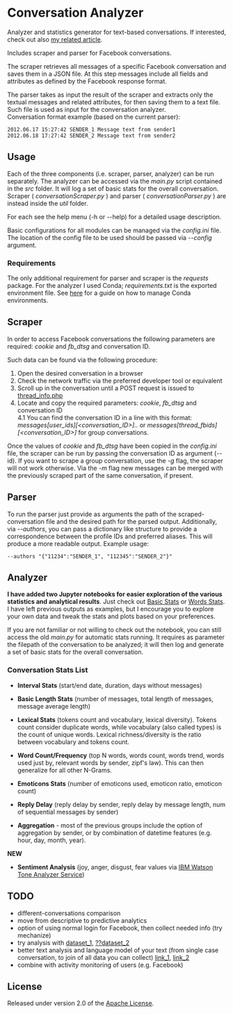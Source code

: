 # Conversation Analyzer
Analyzer and statistics generator for text-based conversations. If interested, check out also [my related article].

Includes scraper and parser for Facebook conversations. 

The scraper retrieves all messages of a specific Facebook conversation and saves them in a JSON file. At this step messages include all fields and attributes as defined by the Facebook response format.

The parser takes as input the result of the scraper and extracts only the textual messages and related attributes, for then saving them to a text file. Such file is used as input for the conversation analyzer.  
Conversation format example (based on the current parser):

    2012.06.17 15:27:42 SENDER_1 Message text from sender1
    2012.06.18 17:27:42 SENDER_2 Message text from sender2

## Usage
Each of the three components (i.e. scraper, parser, analyzer) can be run separately. 
The analyzer can be accessed via the *main.py* script contained in the *src* folder. It will log a set of basic stats for the overall conversation.
Scraper ( *conversationScraper.py* ) and parser ( *conversationParser.py* ) are instead inside the *util* folder. 

For each see the help menu (-h or --help) for a detailed usage description.

Basic configurations for all modules can be managed via the *config.ini* file. The location of the config file to be used should be passed via *--config* argument.   

### Requirements
The only additional requirement for parser and scraper is the *requests* package. For the analyzer I used Conda; *requirements.txt* is the exported environment file. See [here](http://conda.pydata.org/docs/using/envs.html#share-an-environment) for a guide on how to manage Conda environments.

## Scraper
In order to access Facebook conversations the following parameters are required: *cookie* and *fb_dtsg* and conversation ID.

Such data can be found via the following procedure:

1. Open the desired conversation in a browser
2. Check the network traffic via the preferred developer tool or equivalent
3. Scroll up in the conversation until a POST request is issued to [thread\_info.php](https://www.facebook.com/ajax/mercury/thread_info.php)
4. Locate and copy the required parameters: *cookie*, *fb_dtsg* and conversation ID  
4.1 You can find the conversation ID in a line with this format: *messages\[user_ids\]\[\<conversation_ID\>\]..* or *messages\[thread_fbids\]\[\<conversation_ID\>\]* for group conversations.

Once the values of *cookie* and *fb_dtsg* have been copied in the *config.ini* file, the scraper can be run by passing the conversation ID as argument (--id). 
If you want to scrape a group conversation, use the *-g* flag, the scraper will not work otherwise.
Via the *-m* flag new messages can be merged with the previously scraped part of the same conversation, if present.

## Parser
To run the parser just provide as arguments the path of the scraped-conversation file and the desired path for the parsed output.
Additionally, via *--authors*, you can pass a dictionary like structure to provide a correspondence between the profile IDs and preferred aliases. This will produce a more readable output. Example usage:

    --authors "{"11234":"SENDER_1", "112345":"SENDER_2"}"

## Analyzer
**I have added two Jupyter notebooks for easier exploration of the various statistics and analytical results**. Just check out [Basic Stats](Conversation%20Analyzer%20-%20Basic%20Stats) or [Words Stats](Conversation%20Analyzer%20-%20Words%20Stats). I have left previous outputs as examples, but I encourage you to explore your own data and tweak the stats and plots based on your preferences.

If you are not familiar or not willing to check out the notebook, you can still access the old *main.py* for automatic stats running. It requires as parameter the filepath of the conversation to be analyzed; it will then log and generate a set of basic stats for the overall conversation.

### Conversation Stats List

* **Interval Stats** (start/end date, duration, days without messages)

* **Basic Length Stats** (number of messages, total length of messages, message average length)  

* **Lexical Stats** (tokens count and vocabulary, lexical diversity). Tokens count consider duplicate words, while vocabulary (also called types) is the count of unique words. Lexical richness/diversity is the ratio between vocabulary and tokens count. 

* **Word Count/Frequency** (top N words, words count, words trend, words used just by, relevant words by sender, zipf's law). This can then generalize for all other N-Grams.  

* **Emoticons Stats** (number of emoticons used, emoticon ratio, emoticon count)  

* **Reply Delay** (reply delay by sender, reply delay by message length, num of sequential messages by sender)  

* **Aggregation** - most of the previous groups include the option of aggregation by sender, or by combination of datetime features (e.g. hour, day, month, year).

**NEW**  

* **Sentiment Analysis** (joy, anger, disgust, fear values via [IBM Watson Tone Analyzer Service](http://www.ibm.com/watson/developercloud/tone-analyzer.html))

## TODO
* different-conversations comparison
* move from descriptive to predictive analytics
* option of using normal login for Facebook, then collect needed info (try mechanize)
* try analysis with [dataset_1](https://chenhaot.com/pages/changemyview.html), [??dataset_2](http://freeconnection.blogspot.fr/2016/04/conversational-datasets-for-train.html)
* better text analysis and language model of your text (from single case conversation, to join of all data you can collect) [link_1](http://textalyser.net/index.php?lang=en#analysis), [link_2]( http://www.expresso-app.org/metrics)
* combine with activity monitoring of users (e.g. Facebook)

## License

Released under version 2.0 of the [Apache License].

[Apache license]: http://www.apache.org/licenses/LICENSE-2.0
[my related article]: https://medium.com/@5agado/conversation-analyzer-baa80c566d7b#.w20u1gltf